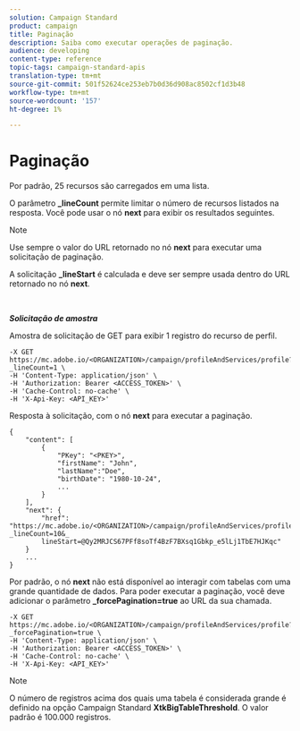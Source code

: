 ```yaml
---
solution: Campaign Standard
product: campaign
title: Paginação
description: Saiba como executar operações de paginação.
audience: developing
content-type: reference
topic-tags: campaign-standard-apis
translation-type: tm+mt
source-git-commit: 501f52624ce253eb7b0d36d908ac8502cf1d3b48
workflow-type: tm+mt
source-wordcount: '157'
ht-degree: 1%

---
```



# Paginação

Por padrão, 25 recursos são carregados em uma lista.

O parâmetro **_lineCount** permite limitar o número de recursos listados na resposta.  Você pode usar o nó **next** para exibir os resultados seguintes.

>[!NOTE]
>
>Use sempre o valor do URL retornado no nó **next** para executar uma solicitação de paginação.
>
>A solicitação **_lineStart** é calculada e deve ser sempre usada dentro do URL retornado no nó **next**.

<br/>

***Solicitação de amostra***

Amostra de solicitação de GET para exibir 1 registro do recurso de perfil.

```
-X GET https://mc.adobe.io/<ORGANIZATION>/campaign/profileAndServices/profile?_lineCount=1 \
-H 'Content-Type: application/json' \
-H 'Authorization: Bearer <ACCESS_TOKEN>' \
-H 'Cache-Control: no-cache' \
-H 'X-Api-Key: <API_KEY>'
```

Resposta à solicitação, com o nó **next** para executar a paginação.

```
{
    "content": [
        {
            "PKey": "<PKEY>",
            "firstName": "John",
            "lastName":"Doe",
            "birthDate": "1980-10-24",
            ...
        }
    ],
    "next": {
        "href": "https://mc.adobe.io/<ORGANIZATION>/campaign/profileAndServices/profile/email?_lineCount=10&_
        lineStart=@Qy2MRJCS67PFf8soTf4BzF7BXsq1Gbkp_e5lLj1TbE7HJKqc"
    }
    ...
}
```

Por padrão, o nó **next** não está disponível ao interagir com tabelas com uma grande quantidade de dados. Para poder executar a paginação, você deve adicionar o parâmetro **_forcePagination=true** ao URL da sua chamada.

```
-X GET https://mc.adobe.io/<ORGANIZATION>/campaign/profileAndServices/profile?_forcePagination=true \
-H 'Content-Type: application/json' \
-H 'Authorization: Bearer <ACCESS_TOKEN>' \
-H 'Cache-Control: no-cache' \
-H 'X-Api-Key: <API_KEY>'
```

>[!NOTE]
>
>O número de registros acima dos quais uma tabela é considerada grande é definido na opção Campaign Standard **XtkBigTableThreshold**. O valor padrão é 100.000 registros.
